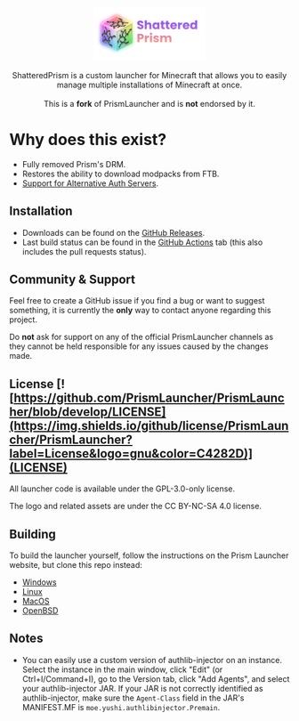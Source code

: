 <p align="center">
<picture>
  <source media="(prefers-color-scheme: dark)" srcset="/program_info/shatteredprism-header.svg">
  <source media="(prefers-color-scheme: light)" srcset="/program_info/shatteredprism-header.svg">
  <img alt="ShatteredPrism" src="/program_info/shatteredprism-header.svg" width="40%">
</picture>
</p>

<p align="center">
  ShatteredPrism is a custom launcher for Minecraft that allows you to easily manage multiple installations of Minecraft at once.<br />
  <br />This is a <b>fork</b> of PrismLauncher and is <b>not</b> endorsed by it.
</p>

# Why does this exist?

- Fully removed Prism's DRM.
- Restores the ability to download modpacks from FTB.
- [Support for Alternative Auth Servers](doc/alternative-auth-servers.md).


## Installation

- Downloads can be found on the [GitHub Releases](https://github.com/LunaisLazier/ShatteredPrism/releases).
- Last build status can be found in the [GitHub Actions](https://github.com/LunaisLazier/ShatteredPrism/actions) tab (this also includes the pull requests status).

## Community & Support

Feel free to create a GitHub issue if you find a bug or want to suggest something, it is currently the **only** way to contact anyone regarding this project.

Do **not** ask for support on any of the official PrismLauncher channels as they cannot be held responsible for any issues caused by the changes made.


## License [![https://github.com/PrismLauncher/PrismLauncher/blob/develop/LICENSE](https://img.shields.io/github/license/PrismLauncher/PrismLauncher?label=License&logo=gnu&color=C4282D)](LICENSE)

All launcher code is available under the GPL-3.0-only license.

The logo and related assets are under the CC BY-NC-SA 4.0 license.

## Building

To build the launcher yourself, follow the instructions on the Prism Launcher website, but clone this repo instead:

- [Windows](https://prismlauncher.org/wiki/development/build-instructions/windows/)
- [Linux](https://prismlauncher.org/wiki/development/build-instructions/linux/)
- [MacOS](https://prismlauncher.org/wiki/development/build-instructions/macos/)
- [OpenBSD](https://prismlauncher.org/wiki/development/build-instructions/openbsd/)

## Notes

- You can easily use a custom version of authlib-injector on an instance. Select the instance in the main window, click "Edit" (or Ctrl+I/Command+I), go to the Version tab, click "Add Agents", and select your authlib-injector JAR. If your JAR is not correctly identified as authlib-injector, make sure the `Agent-Class` field in the JAR's MANIFEST.MF is `moe.yushi.authlibinjector.Premain`.
